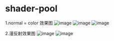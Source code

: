 # shader-pool

1.normal = color 效果图
![image](https://user-images.githubusercontent.com/62586787/114508739-ad6f7d80-9c6f-11eb-9247-b526c3b06341.png)
![image](https://user-images.githubusercontent.com/62586787/114509529-92513d80-9c70-11eb-80b0-9152ff00272e.png)
![image](https://user-images.githubusercontent.com/62586787/114509555-9bdaa580-9c70-11eb-9249-f121ae5cd544.png)

2.漫反射效果图
![image](https://user-images.githubusercontent.com/62586787/114523912-bb2cff00-9c7f-11eb-8b30-b4bee909cefe.png)
![image](https://user-images.githubusercontent.com/62586787/114523973-c6802a80-9c7f-11eb-8b19-6a6f170da07e.png)
